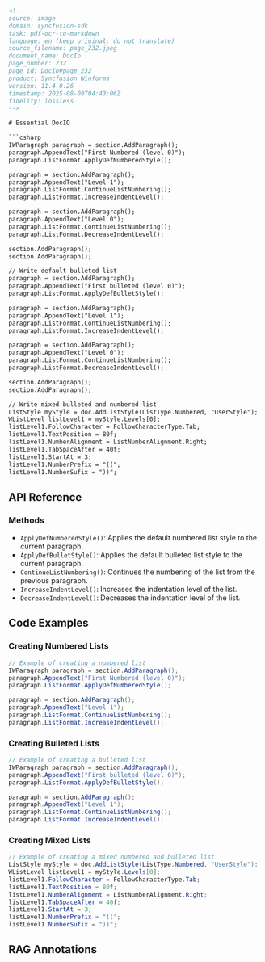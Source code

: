 ```html
<!-- 
source: image
domain: syncfusion-sdk
task: pdf-ocr-to-markdown
language: en (keep original; do not translate)
source_filename: page_232.jpeg
document_name: DocIo
page_number: 232
page_id: DocIo#page_232
product: Syncfusion Winforms
version: 11.4.0.26
timestamp: 2025-08-09T04:43:06Z
fidelity: lossless
-->

# Essential DocIO

```csharp
IWParagraph paragraph = section.AddParagraph();
paragraph.AppendText("First Numbered (level 0)");
paragraph.ListFormat.ApplyDefNumberedStyle();

paragraph = section.AddParagraph();
paragraph.AppendText("Level 1");
paragraph.ListFormat.ContinueListNumbering();
paragraph.ListFormat.IncreaseIndentLevel();

paragraph = section.AddParagraph();
paragraph.AppendText("Level 0");
paragraph.ListFormat.ContinueListNumbering();
paragraph.ListFormat.DecreaseIndentLevel();

section.AddParagraph();
section.AddParagraph();

// Write default bulleted list
paragraph = section.AddParagraph();
paragraph.AppendText("First bulleted (level 0)");
paragraph.ListFormat.ApplyDefBulletStyle();

paragraph = section.AddParagraph();
paragraph.AppendText("Level 1");
paragraph.ListFormat.ContinueListNumbering();
paragraph.ListFormat.IncreaseIndentLevel();

paragraph = section.AddParagraph();
paragraph.AppendText("Level 0");
paragraph.ListFormat.ContinueListNumbering();
paragraph.ListFormat.DecreaseIndentLevel();

section.AddParagraph();
section.AddParagraph();

// Write mixed bulleted and numbered list
ListStyle myStyle = doc.AddListStyle(ListType.Numbered, "UserStyle");
WListLevel listLevel1 = myStyle.Levels[0];
listLevel1.FollowCharacter = FollowCharacterType.Tab;
listLevel1.TextPosition = 80f;
listLevel1.NumberAlignment = ListNumberAlignment.Right;
listLevel1.TabSpaceAfter = 40f;
listLevel1.StartAt = 3;
listLevel1.NumberPrefix = "((";
listLevel1.NumberSufix = "))";
```

## API Reference

### Methods
- `ApplyDefNumberedStyle()`: Applies the default numbered list style to the current paragraph.
- `ApplyDefBulletStyle()`: Applies the default bulleted list style to the current paragraph.
- `ContinueListNumbering()`: Continues the numbering of the list from the previous paragraph.
- `IncreaseIndentLevel()`: Increases the indentation level of the list.
- `DecreaseIndentLevel()`: Decreases the indentation level of the list.

## Code Examples

### Creating Numbered Lists

```csharp
// Example of creating a numbered list
IWParagraph paragraph = section.AddParagraph();
paragraph.AppendText("First Numbered (level 0)");
paragraph.ListFormat.ApplyDefNumberedStyle();

paragraph = section.AddParagraph();
paragraph.AppendText("Level 1");
paragraph.ListFormat.ContinueListNumbering();
paragraph.ListFormat.IncreaseIndentLevel();
```

### Creating Bulleted Lists

```csharp
// Example of creating a bulleted list
IWParagraph paragraph = section.AddParagraph();
paragraph.AppendText("First bulleted (level 0)");
paragraph.ListFormat.ApplyDefBulletStyle();

paragraph = section.AddParagraph();
paragraph.AppendText("Level 1");
paragraph.ListFormat.ContinueListNumbering();
paragraph.ListFormat.IncreaseIndentLevel();
```

### Creating Mixed Lists

```csharp
// Example of creating a mixed numbered and bulleted list
ListStyle myStyle = doc.AddListStyle(ListType.Numbered, "UserStyle");
WListLevel listLevel1 = myStyle.Levels[0];
listLevel1.FollowCharacter = FollowCharacterType.Tab;
listLevel1.TextPosition = 80f;
listLevel1.NumberAlignment = ListNumberAlignment.Right;
listLevel1.TabSpaceAfter = 40f;
listLevel1.StartAt = 3;
listLevel1.NumberPrefix = "((";
listLevel1.NumberSufix = "))";
```

## RAG Annotations

<!-- tags: [DocIO, list styles, numbered lists, bulleted lists, mixed lists, indentation, Syncfusion, Winforms, version 11.4.0.26] keywords: [numbered, bulleted, mixed lists, indentation, list styles, syncfusion, winforms] -->
```